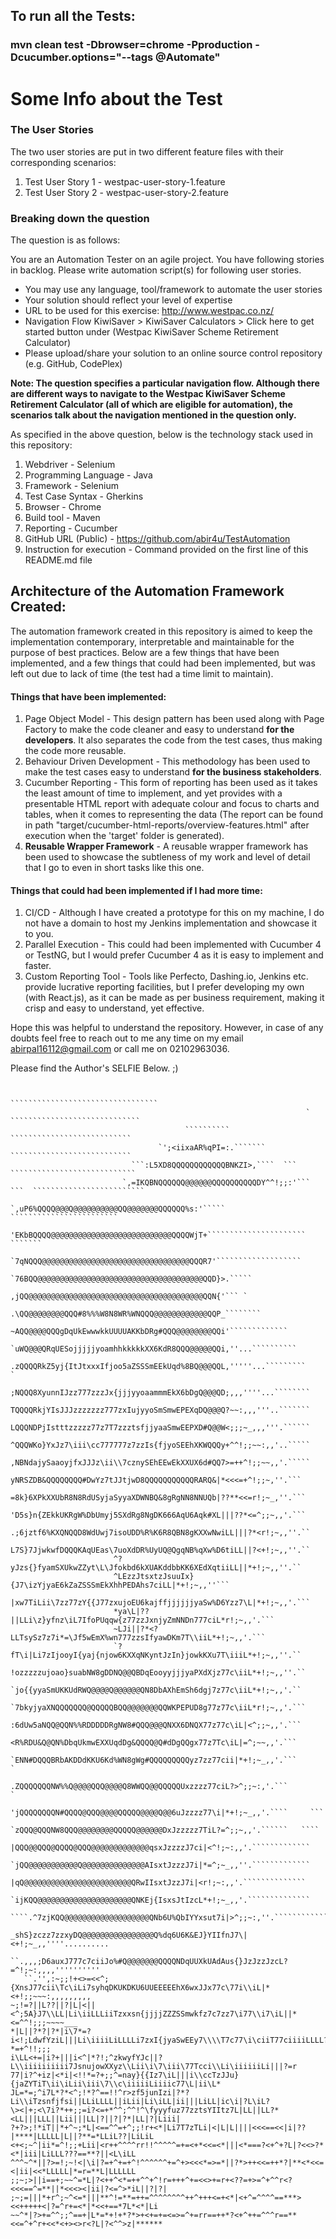 ## To run all the Tests:

### mvn clean test -Dbrowser=chrome -Pproduction -Dcucumber.options="--tags @Automate"

# Some Info about the Test

### The User Stories

The two user stories are put in two different feature files with their corresponding scenarios:
1. Test User Story 1 - westpac-user-story-1.feature
2. Test User Story 2 - westpac-user-story-2.feature

### Breaking down the question

The question is as follows:

You are an Automation Tester on an agile project. You have following stories in backlog. Please write automation script(s) for following user stories.
- You may use any language, tool/framework to automate the user stories
- Your solution should reflect your level of expertise
- URL to be used for this exercise: http://www.westpac.co.nz/
- Navigation Flow KiwiSaver > KiwiSaver Calculators > Click here to get started button under (Westpac KiwiSaver Scheme Retirement Calculator)
- Please upload/share your solution to an online source control repository (e.g. GitHub, CodePlex)

**Note: The question specifies a particular navigation flow. Although there are different ways to navigate to the Westpac KiwiSaver Scheme Retirement Calculator (all of which are eligible for automation), the scenarios talk about the navigation mentioned in the question only.**

As specified in the above question, below is the technology stack used in this repository:
1. Webdriver - Selenium
2. Programming Language - Java
3. Framework - Selenium
4. Test Case Syntax - Gherkins
5. Browser - Chrome
6. Build tool - Maven
7. Reporting - Cucumber
8. GitHub URL (Public) - https://github.com/abir4u/TestAutomation
9. Instruction for execution - Command provided on the first line of this README.md file

## Architecture of the Automation Framework Created:

The automation framework created in this repository is aimed to keep the implementation contemporary, interpretable and maintainable for the purpose of best practices.
Below are a few things that have been implemented, and a few things that could had been implemented, but was left out due to lack of time (the test had a time limit to maintain).

#### Things that have been implemented:

1. Page Object Model - This design pattern has been used along with Page Factory to make the code cleaner and easy to understand **for the developers**. It also separates the code from the test cases, thus making the code more reusable.
2. Behaviour Driven Development - This methodology has been used to make the test cases easy to understand **for the business stakeholders**.
3. Cucumber Reporting - This form of reporting has been used as it takes the least amount of time to implement, and yet provides with a presentable HTML report with adequate colour and focus to charts and tables, when it comes to representing the data (The report can be found in path "target/cucumber-html-reports/⁨overview-features.html" after execution when the 'target' folder is generated⁩).
4. **Reusable Wrapper Framework** - A reusable wrapper framework has been used to showcase the subtleness of my work and level of detail that I go to even in short tasks like this one.

#### Things that could had been implemented if I had more time:

1. CI/CD - Although I have created a prototype for this on my machine, I do not have a domain to host my Jenkins implementation and showcase it to you.
2. Parallel Execution - This could had been implemented with Cucumber 4 or TestNG, but I would prefer Cucumber 4 as it is easy to implement and faster.
3. Custom Reporting Tool - Tools like Perfecto, Dashing.io, Jenkins etc. provide lucrative reporting facilities, but I prefer developing my own (with React.js), as it can be made as per business requirement, making it crisp and easy to understand, yet effective.

Hope this was helpful to understand the repository. However, in case of any doubts feel free to reach out to me any time on my email abirpal16112@gmail.com or call me on 02102963036.

Please find the Author's SELFIE Below. ;)

```

                                                                 `````````````````````````````````
                                                                  `  `````````````````````````````
                                       ``````````                      ```````````````````````````
                                 `';<iixaAR%qPI=:.```````              ```````````````````````````
                           ```:L5XD8QQQQQQQQQQQQBNKZI>,````  ```      ````````````````````````````
                         `,=IKQBNQQQQQQ@@@@@@QQQQQQQQQQDY^^!;;:'``` ```  `````````````````````````
                       `,uP6%QQQQ@@@Q@@@@@@@@@@QQ@@@@@@@QQQQQQ%s:'`````   ````````````````````````
                       'EKbBQQQQ@@@@@@@@@@@@@@@@@@@@@@@@@@@QQQQWjT+``````````````````````  ```````
                      `7qNQQQ@@@@@@@@@@@@@@@@@@@@@@@@@@@@@@@@@QQQR7'```````````````````
                      `76BQQ@@@@@@@@@@@@@@@@@@@@@@@@@@@@@@@@@@@@@QQD}>.`````
                       ,jQQ@@@@@@@@@@@@@@@@@@@@@@@@@@@@@@@@@@@@@@@QQN{'``` `
                       .\QQ@@@@@@@@QQQ#8%%%W8N8WR%WNQQQ@@@@@@@@@@@@QQP_````````
                       ~AQQ@@@@QQQgDqUkEwwwkkUUUUAKKbDRg#QQQ@@@@@@@@QQi'`````````````
                       `uWQ@@@QRqUESojjjjjyoamhhkkkkkXX6KdR8QQQ@@@@@QQi,''...``````````
                       .zQQQQRkZ5yj{ItJtxxxIfjoo5aZSSSmEEkUqd%8BQ@@@QQL,'''''...`````````       `
                       ;NQQQ8XyunnIJzz777zzzJx{jjjyyoaammmEkX6bDgQ@@@QD;,,,''''...````````
                       TQQQQRkjYIsJJJzzzzzzz777zxIujyyoSmSmwEPEXqDQ@@@Q?~~:,,,'''..```````
                       LQQQNDPjIstttzzzzz77z7T7zzztsfjjyaaSmwEEPXD#Q@@W<;;;~_,,,'''.``````
                       ^QQQWKo}YxJz7\iii\cc777777z7zzIs{fjyoSEEhXKWQQQy+^^!;;~~:,,'..`````
                       ,NBNdajySaaoyjfxJJJz\ii\\7cznySEhEEwEkXXUX6d#QQ7>=++^!;;~~,,'.`````
                        yNRSZDB&QQQQQQQQ#DwYz7tJJtjwD8QQQQQQQQQQQRARQ&|*<<<=+^!;;~,''.```
                        =8k}6XPkXXUbR8N8RdUSyjaSyyaXDWNBQ&8gRgNN8NNUQb|??**<<=r!;~_,''.```
                        'D5s}n{ZEkkUKRgW%DbUmyj5SXdRg8NgDK666AqU6Aqk#XL|||??*<=^;;~,,'.```
                       .;6jztf6%KXQNQQD8WdUwj7isoUDD%R%K6R8QBN8gKXXwNwiLL|||?*<r!;~,,''.``
                       L7S}7JjwkwfDQQQKAqUEas\7uoXdDR%UyUQ@QgqNB%qXw%D6tiLL||?<+!;~,,''.``
                       ^?yJzs{}fyamSXUkwZZyt\L\Jfokbd6kXUAKddbbKK6XEdXqtiiLL||*+!;~,,''.``
                       ^LEzzJtsxtzJsuuIx}{J7\izYjyaE6kZaZSSSmEkXhhPEDAhs7ciLL|*+!;~,,''```
                       |xw7TiLii\7zz77zY{{J77zxujoEU6kajffjjjjjjyaSw%D6Yzz7\L|*+!;~,,'.```
                       *ya\L|??||LLi\z}yfnz\iL7IfoPUqqw{z77zzJxnjyZmNNDn777ciL*r!;~,,'.```
                       ~LJi||?*<?LLTsySz7z7i*=\Jf5wEmX%wn777zzsIfyawDKm7T\\iiL*+!;~,,'.```
                       `?fT\i|Li7zIjooyI{yaj{njow6KXXqNKyntJzIn}jowkKXu7T\iiiL*+!;~,,''.``
                        !ozzzzzujoao}suabNW8gDDNQ@@QBDqEooyyjjjyaPXdXjz77c\iiL*+!;~,,''.``
                        `jo{{yyaSmUKKUdRWQ@@@@Q@@@@@@QN8DbAXhEmSh6dgj7z77c\iiL*+!;~,,'.``
                        `7bkyjyaXNQQQQQQQ@QQQQQBQQ@@@@@@@QQWKPEPUD8g77z77c\iiL*r!;~,,'.```
                         :6dUw5aNQQ@QQN%%RDDDDDRgNW8#QQQ@@@QNXX6DNQX77z77c\iL|<^;;~,,'.```
                          <R%RDU&Q@QN%DbqUkmwEXXUqdDg&QQQQ@Q#dDgQQgx77z7Tc\iL|=^;~~,,'.```
                          `ENN#DQQQBRbAKDDdKKU6Kd%WN8gWg#QQQQQQQQQyz7zz77cii|*+!;~_,,'.```       `
                           .ZQQQQQQQNW%%Q@@@@QQQ@@@@Q8WWQQ@@QQQQQUxzzzz77ciL?>^;;~:,'.```        `
                            'jQQQQQQQQN#QQQQ@QQQ@@@@QQQQQ@@@@Q@@6uJzzzz77\i|*+!;~_,,'.````     ```
                             `zQQQ@QQQNW8QQQ@@@@@@@@QQQQQ@@@@@@DxJzzzzz7TiL?=^;;~,,'.``````   ````
                               |QQQ@@QQQ@QQQQ@QQQ@@@@@@@@@@@@@qsxJzzzzJ7ci|<^!;~:,,'.`````````````
                               `jQQ@@@@@@@@@@@Q@@@@@@@@@@@@@@AIsxtJzzzJ7i|*=^;~_,,''.`````````````
                                |qQ@@@@@@@@@@@@@@@@@@@@@@@@QRwIIsxtJzzJ7i|<r!;~:,,'.``````````````
                               `ijKQQ@@@@@@@@@@@@@@@@@@@@@QNKEj{IsxsJtIzcL*+!;~_,,'.``````````````
                          ````.^7zjKQQ@@@@@@@@@@@@@@@@@@@QNb6U%QbIYYxsut7i|>^;;~:,''.`````````````
                       _shS}zczz7zzxyDQ@@@@@@@@@@@@@@@@Q%dq6U6K&EJ}YIIfnJ7\|<+!;~_,,''''..........
                ``.,,,;D6auxJ777c7ciiJo%#Q@@@@@@@QQQQNDqUUXkUAdAus{}JzJzzJzcL?=^!;~:,,,,''''''''''
   ``.'',:~;;!+<>=<<^;{XnsJ77cii\Tc\iLi7syhqDKUKDKU6UUEEEEEhX6wxJJx77c\77i\\iL|*<+!;;~~~:,,,,,,,,,
~;!=?||L??||?|L|<||<^;5A}J7\\LL|Li\iiLLLiiTzxxsn{jjjjZZZSSmwkfz7c7zz7\i77\\i7\iL||*<=^^!;;;~~~~___
*|L||?*?|?*|i\7*=?i<!;LdwfYziL|||Li\iiiiLiLLLLi7zxI{jyaSwEEy7\\\\T7c77\i\ciiT77ciiiiLLLL?*=+^!!;;;
i\LL<+=|i?+|||i<^|*?!;^zkwyfYJc||?L\\iiiiiiiiii7JsnujowXXyz\\Lii\i\7\iii\77Tcci\\Li\iiiiiiLi|||?=r
77|i?^+iz|<*i|<!!*=?+;;^=nay}{{Iz7\iL|||i\\ccTzJJu}{jaZYTiT\ii\iLii\iii\7\\c\iiiiiLiiiic77\L|ii\L*
JL=*=;^i7L*?*<^;!*?^==!!^r>zf5junIzi|?*?Li\\iTzsnfjfsi||LLiLLLL||iLii|Li\iLL|ii|||LiLL|ic\i|?L\iL?
\><|+;<\7i?*++;;=i?<=+*^^;^^!^\fyyyfuz77zztsYIItz7L|LL||LL?*<LL|||LLL||Lii|||LL|?||?|?*|LL|?|Liii|
?+?>;!*iT||*+^~;*L|<==^^=+^;;!r+<*|Li7T7zTLi|<|L|L||||<<<==<<|i|??|****|LLLLL|L||?**=*LLiL??|LiLiL
<+<;~^|ii*=^!;;+Lii|<r++^^^^rr!!^^^^^=+=<+*<<=<*|||<*===?<+^+?L|?<<>?*<*|iii|LiLLL???==**?||<L\iLL
^^^~^*||?>=!;~!<|\i|?=+^+=+^!^^^^^^+=^+><<<*=>=*||?*>++<<=++*?|**<*<<=<|ii|<<*LLLLL|*=r=**L|LLLLLL
;;~;>||i==+;~~^=*L|?<++^<*=++^^+^!r=+++^+=<<>+=r+<??=+>=^+^^r<?<<<==^=**||*<<<><|ii|?<=^>*iL||?|?|
;~;=|||*+r^;~^<=*|||**^!=**=++=^^^^^^^^++^+++<=+<*|<+^=^^^^==***><<+++++<|?=^r+=<*|*<<+==*7L*<*|Li
~~^*|?>+=^^;;^==+|L*=*+!+*?*>+<+=+=<=>=^+=rr==++*?<+^++=^^^r==**<<=^+^r+<<*<+><>r<?L|?<^^>z|******

```

